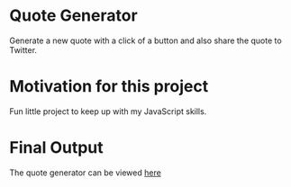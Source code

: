 # Quote Generator

Generate a new quote with a click of a button and also share the quote to Twitter.

# Motivation for this project

Fun little project to keep up with my JavaScript skills.

# Final Output

The quote generator can be viewed [here](https://leecmoses.github.io/quote-generator/)
